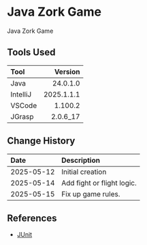 # Java Zork Game

Java Zork Game

## Tools Used

| Tool     |    Version |
|:---------|-----------:|
| Java     |   24.0.1.0 |
| IntelliJ | 2025.1.1.1 |
| VSCode   |    1.100.2 |
| JGrasp   |   2.0.6_17 |

## Change History

| Date       | Description                |
|:-----------|:---------------------------|
| 2025-05-12 | Initial creation           |
| 2025-05-14 | Add fight or flight logic. |
| 2025-05-15 | Fix up game rules.         |

## References

* [JUnit](https://junit.org/junit5/)